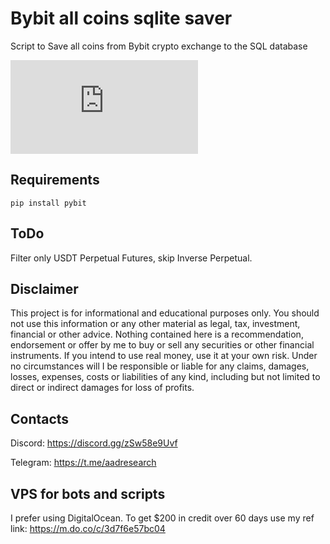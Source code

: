 # Bybit all coins sqlite saver
Script to Save all coins from Bybit crypto exchange to the SQL database

[![Latest release](https://badgen.net/github/release/Naereen/Strapdown.js)](https://aadresearch.xyz)

## Requirements

<code>pip install pybit</code>

## ToDo
Filter only USDT Perpetual Futures, skip Inverse Perpetual.


## Disclaimer
This project is for informational and educational purposes only. You should not use this information or any other material as legal, tax, investment, financial or other advice. Nothing contained here is a recommendation, endorsement or offer by me to buy or sell any securities or other financial instruments. If you intend to use real money, use it at your own risk. Under no circumstances will I be responsible or liable for any claims, damages, losses, expenses, costs or liabilities of any kind, including but not limited to direct or indirect damages for loss of profits.

## Contacts
Discord: https://discord.gg/zSw58e9Uvf

Telegram: https://t.me/aadresearch

## VPS for bots and scripts
I prefer using DigitalOcean. 
To get $200 in credit over 60 days use my ref link: https://m.do.co/c/3d7f6e57bc04

